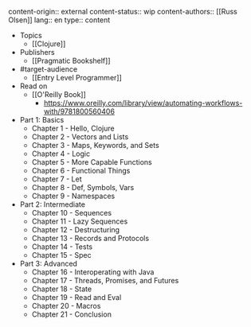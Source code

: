 content-origin:: external
content-status:: wip
content-authors:: [[Russ Olsen]]
lang:: en
type:: content

- Topics
  - [[Clojure]]
- Publishers
  - [[Pragmatic Bookshelf]]
- #target-audience
  - [[Entry Level Programmer]]
- Read on
  - [[O'Reilly Book]]
    - https://www.oreilly.com/library/view/automating-workflows-with/9781800560406
- Part 1: Basics
  - Chapter 1 - Hello, Clojure
  - Chapter 2 - Vectors and Lists
  - Chapter 3 - Maps, Keywords, and Sets
  - Chapter 4 - Logic
  - Chapter 5 - More Capable Functions
  - Chapter 6 - Functional Things
  - Chapter 7 - Let
  - Chapter 8 - Def, Symbols, Vars
  - Chapter 9 - Namespaces
- Part 2: Intermediate
  - Chapter 10 - Sequences
  - Chapter 11 - Lazy Sequences
  - Chapter 12 - Destructuring
  - Chapter 13 - Records and Protocols
  - Chapter 14 - Tests
  - Chapter 15 - Spec
- Part 3: Advanced
  - Chapter 16 - Interoperating with Java
  - Chapter 17 - Threads, Promises, and Futures
  - Chapter 18 - State
  - Chapter 19 - Read and Eval
  - Chapter 20 - Macros
  - Chapter 21 - Conclusion
